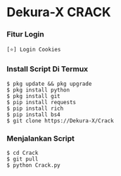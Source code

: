 # Dekura-X CRACK
### Fitur Login
```
[⭐] Login Cookies   
```
### Install Script Di Termux
```
$ pkg update && pkg upgrade
$ pkg install python
$ pkg install git
$ pip install requests
$ pip install rich
$ pip install bs4
$ git clone https://Dekura-X/Crack
```
### Menjalankan Script
```
$ cd Crack
$ git pull
$ python Crack.py
```
